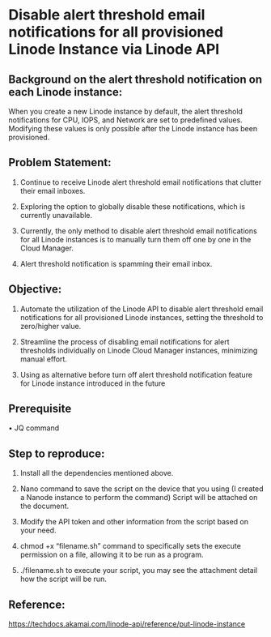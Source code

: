 # Disable alert threshold email notifications for all provisioned Linode Instance via Linode API
## Background on the alert threshold notification on each Linode instance:

When you create a new Linode instance by default, the alert threshold notifications for CPU, IOPS, and Network are set to predefined values. Modifying these values is only possible after the Linode instance has been provisioned.

## Problem Statement:

1. Continue to receive Linode alert threshold email notifications that clutter their email inboxes.

2. Exploring the option to globally disable these notifications, which is currently unavailable.

3. Currently, the only method to disable alert threshold email notifications for all Linode instances is to manually turn them off one by one in the Cloud Manager.

4. Alert threshold notification is spamming their email inbox.

## Objective:

1. Automate the utilization of the Linode API to disable alert threshold email notifications for all provisioned Linode instances, setting the threshold to zero/higher value.

2. Streamline the process of disabling email notifications for alert thresholds individually on Linode Cloud Manager instances, minimizing manual effort.

3. Using as alternative before turn off alert threshold notification feature for Linode instance introduced in the future

## Prerequisite
•	JQ command

## Step to reproduce:

1. Install all the dependencies mentioned above.

2. Nano command to save the script on the device that you using (I created a Nanode instance to perform the command) Script will be attached on the document.

3. Modify the API token and other information from the script based on your need.

4. chmod +x “filename.sh” command to specifically sets the execute permission on a file, allowing it to be run as a program.

5. ./filename.sh to execute your script, you may see the attachment detail how the script will be run.

## Reference:
https://techdocs.akamai.com/linode-api/reference/put-linode-instance